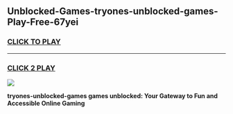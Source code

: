 
## Unblocked-Games-tryones-unblocked-games-Play-Free-67yei
<h3>
<a href="https://premium76.site?title=tryones-unblocked-games&ref=18A">CLICK TO PLAY</a></h3>
<hr>

<h3>
<a href="https://premium76.site?title=tryones-unblocked-games&ref=18A">CLICK 2 PLAY</a>
  
</h3>

<a href="https://premium76.site?title=tryones-unblocked-games&ref=18A"><img src="https://clearcache.store/games.png"></a>


**tryones-unblocked-games games unblocked: Your Gateway to Fun and Accessible Online Gaming**
